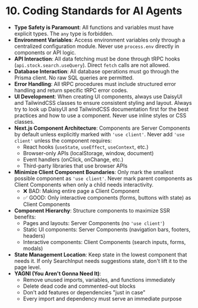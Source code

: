 # 10. Coding Standards for AI Agents

- **Type Safety is Paramount**: All functions and variables must have explicit types. The `any` type is forbidden.
- **Environment Variables**: Access environment variables only through a centralized configuration module. Never use `process.env` directly in components or API logic.
- **API Interaction**: All data fetching must be done through tRPC hooks (`api.stock.search.useQuery`). Direct `fetch` calls are not allowed.
- **Database Interaction**: All database operations must go through the Prisma client. No raw SQL queries are permitted.
- **Error Handling**: All tRPC procedures must include structured error handling and return specific tRPC error codes.
- **UI Development**: When creating UI components, always use DaisyUI and TailwindCSS classes to ensure consistent styling and layout. Always try to look up DaisyUI and TailwindCSS documentation first for the best practices and how to use a component. Never use inline styles or CSS classes.
- **Next.js Component Architecture**: Components are Server Components by default unless explicitly marked with `'use client'`. Never add `'use client'` unless the component requires:
  - React hooks (`useState`, `useEffect`, `useContext`, etc.)
  - Browser-only APIs (localStorage, window, document)
  - Event handlers (onClick, onChange, etc.)
  - Third-party libraries that use browser APIs
- **Minimize Client Component Boundaries**: Only mark the smallest possible component as `'use client'`. Never mark parent components as Client Components when only a child needs interactivity.
  - ❌ BAD: Making entire page a Client Component
  - ✅ GOOD: Only interactive components (forms, buttons with state) as Client Components
- **Component Hierarchy**: Structure components to maximize SSR benefits:
  - Pages and layouts: Server Components (no `'use client'`)
  - Static UI components: Server Components (navigation bars, footers, headers)
  - Interactive components: Client Components (search inputs, forms, modals)
- **State Management Location**: Keep state in the lowest component that needs it. If only SearchInput needs suggestions state, don't lift it to the page level.
- **YAGNI (You Aren't Gonna Need It)**: 
  - Remove unused imports, variables, and functions immediately
  - Delete dead code and commented-out blocks
  - Don't add features or dependencies "just in case" 
  - Every import and dependency must serve an immediate purpose